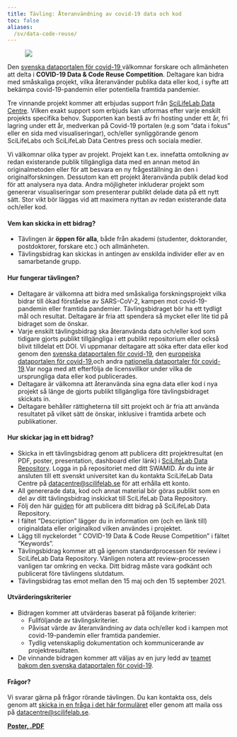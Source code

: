 ```yaml
---
title: Tävling: Återanvändning av covid-19 data och kod
toc: false
aliases:
  /sv/data-code-reuse/
---
```


<figure class="figure float-right mx-2 w-50">
  <img src="/img/posters/data_code_reuse_poster_web.png" class="img-news-banner img-thumbnail">
</figure>

Den [svenska dataportalen för covid-19 ](https://covid19dataportal.se/) välkomnar forskare och allmänheten att delta i **COVID-19 Data & Code Reuse Competition**. Deltagare kan bidra med småskaliga projekt, vilka återanvänder publika data eller kod, i syfte att bekämpa covid-19-pandemin eller potentiella framtida pandemier.

Tre vinnande projekt kommer att erbjudas support från [SciLifeLab Data Centre](https://scilifelab.se/data). Vilken exakt support som erbjuds kan utformas efter varje enskilt projekts specifika behov. Supporten kan bestå av fri hosting under ett år, fri lagring under ett år, medverkan på Covid-19 portalen (e.g som ”data i fokus” eller en sida med visualiseringar), och/eller synliggörande genom SciLifeLabs och SciLifeLab Data Centres press och sociala medier.

Vi välkomnar olika typer av projekt. Projekt kan t.ex. innefatta omtolkning av redan existerande publik tillgängliga data med en annan metod än originalmetoden eller för att besvara en ny frågeställning än den i originalforskningen. Dessutom kan ett projekt återanvända publik delad kod för att analysera nya data. Andra möjligheter inkluderar projekt som genererar visualiseringar som presenterar publikt delade data på ett nytt sätt. Stor vikt bör läggas vid att maximera nyttan av redan existerande data och/eller kod.

#### Vem kan skicka in ett bidrag?

- Tävlingen är **öppen för alla**, både från akademi (studenter, doktorander, postdoktorer, forskare etc.) och allmänheten.
- Tävlingsbidrag kan skickas in antingen av enskilda individer eller av en samarbetande grupp.

#### Hur fungerar tävlingen?

- Deltagare är välkomna att bidra med småskaliga forskningsprojekt vilka bidrar till ökad förståelse av SARS-CoV-2, kampen mot covid-19-pandemin eller framtida pandemier. Tävlingsbidraget bör ha ett tydligt mål och resultat. Deltagare är fria att spendera så mycket eller lite tid på bidraget som de önskar.
- Varje enskilt tävlingsbidrag ska återanvända data och/eller kod som tidigare gjorts publikt tillgängliga i ett publikt repositorium eller också blivit tilldelat ett DOI. Vi uppmanar deltagare att söka efter data eller kod genom den [svenska dataportalen för covid-19](https://covid19dataportal.se/), den [europeiska dataportalen för covid-19](https://covid19dataportal.org),och andra [nationella dataportaler för covid-19](https://covid19dataportal.se/partners/).Var noga med att efterfölja de licensvillkor under vilka de ursprungliga data eller kod publicerades.  
- Deltagare är välkomna att återanvända sina egna data eller kod i nya projekt så länge de gjorts publikt tillgängliga före tävlingsbidraget skickats in.
- Deltagare behåller rättigheterna till sitt projekt och är fria att använda resultatet på vilket sätt de önskar, inklusive i framtida arbete och publikationer.

#### Hur skickar jag in ett bidrag?

- Skicka in ett tävlingsbidrag genom att publicera ditt projektresultat (en PDF, poster, presentation, dashboard eller länk) i  [SciLifeLab Data Repository](https://scilifelab.figshare.com/). Logga in på repositoriet med ditt SWAMID. Är du inte är ansluten till ett svenskt universitet kan du kontakta SciLifeLab Data Centre på  [datacentre@scilifelab.se](mailto:datacentre@scilifelab.se) för att erhålla ett konto.  
- All genererade data, kod och annat material bör göras publikt som en del av ditt tävlingsbidrag inskickat till SciLifeLab Data Repository.
- Följ den här [guiden](https://www.scilifelab.se/data/repository/submission/) för att publicera ditt bidrag på SciLifeLab Data Repository.
- I fältet ”Description” lägger du in information om (och en länk till) originaldata eller originalkod vilken användes i projektet.
- Lägg till nyckelordet ” COVID-19 Data & Code Reuse Competition” i fältet “Keywords”.
- Tävlingsbidrag kommer att gå igenom standardprocessen för review i SciLifeLab Data Repository. Vänligen notera att review-processen vanligen tar omkring en vecka. Ditt bidrag måste vara godkänt och publicerat före tävlingens slutdatum.
- Tävlingsbidrag tas emot mellan den 15 maj och den 15 september 2021.

#### Utvärderingskriterier

- Bidragen kommer att utvärderas baserat på följande kriterier:
    - Fullföljande av tävlingskriterier.
    - Påvisat värde av återanvändning av data och/eller kod i kampen mot covid-19-pandemin eller framtida pandemier.
    - Tydlig vetenskaplig dokumentation och kommunicerande av projektresultaten.
- De vinnande bidragen kommer att väljas av en jury ledd av [teamet bakom den svenska dataportalen för covid-19](/about/).

#### Frågor?

Vi svarar gärna på frågor rörande tävlingen. Du kan kontakta oss, dels genom att [skicka in en fråga i det här formuläret](/contact/) eller genom att maila oss på [datacentre@scilifelab.se](mailto:datacentre@scilifelab.se).

**[Poster, .PDF](/img/posters/data_code_reuse_poster.pdf)**
